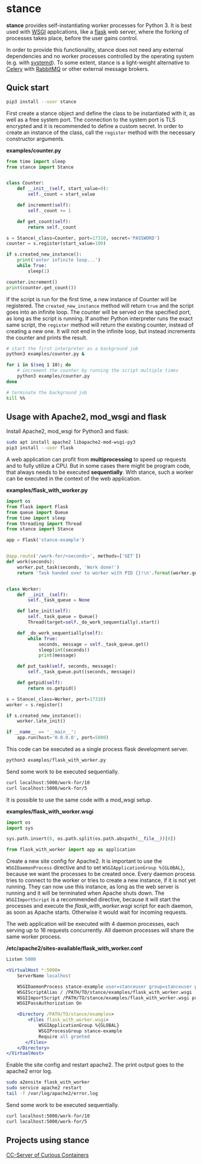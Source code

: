 # stance

**stance** provides self-instantiating worker processes for Python 3. It is best used with
[WSGI](https://www.python.org/dev/peps/pep-0333/) applications, like a [flask](http://flask.pocoo.org/) web server,
where the forking of processes takes place, before the user gains control.

In order to provide this functionality, stance does not need any external dependencies and no worker processes
controlled by the operating system (e.g. with [systemd](https://www.freedesktop.org/wiki/Software/systemd/)). To some
extent, stance is a light-weight alternative to [Celery](http://www.celeryproject.org/) with
[RabbitMQ](http://www.rabbitmq.com/) or other external message brokers.

## Quick start

```bash
pip3 install --user stance
```

First create a stance object and define the class to be instantiated with it, as well as a free system port.
The connection to the system port is TLS encrypted and it is recommended to define a custom secret. In order to create
an instance of the class, call the `register` method with the necessary constructor arguments.

**examples/counter.py**

```python
from time import sleep
from stance import Stance


class Counter:
    def __init__(self, start_value=0):
        self._count = start_value

    def increment(self):
        self._count += 1

    def get_count(self):
        return self._count

s = Stance(_class=Counter, port=17310, secret='PASSWORD')
counter = s.register(start_value=100)

if s.created_new_instance():
    print('enter infinite loop...')
    while True:    
        sleep(1)

counter.increment()
print(counter.get_count())
```

If the script is run for the first time, a new instance of Counter will be registered. The `created_new_instance` method
will return `true` and the script goes into an infinite loop. The counter will be served on the specified port, as long as
the script is running. If another Python interpreter runs the exact same script, the `register` method will return the
existing counter, instead of creating a new one. It will not end in the infinite loop, but instead increments the
counter and prints the result.

```bash
# start the first interpreter as a background job
python3 examples/counter.py &

for i in $(seq 1 10); do
    # increment the counter by running the script multiple times
    python3 examples/counter.py
done

# terminate the background job
kill %%
```

## Usage with Apache2, mod_wsgi and flask

Install Apache2, mod_wsgi for Python3 and flask:

```bash
sudo apt install apache2 libapache2-mod-wsgi-py3
pip3 install --user flask
```

A web application can profit from **multiprocessing** to speed up requests and to fully utilize a CPU. 
But in some cases there might be program code, that always needs to be executed **sequentially**.
With stance, such a worker can be executed in the context of the web application.

**examples/flask_with_worker.py**

```python
import os
from flask import Flask
from queue import Queue
from time import sleep
from threading import Thread
from stance import Stance

app = Flask('stance-example')


@app.route('/work-for/<seconds>', methods=['GET'])
def work(seconds):
    worker.put_task(seconds, 'Work done!')
    return 'Task handed over to worker with PID {}!\n'.format(worker.getpid())


class Worker:
    def __init__(self):
        self._task_queue = None

    def late_init(self):
        self._task_queue = Queue()
        Thread(target=self._do_work_sequentially).start()

    def _do_work_sequentially(self):
        while True:
            seconds, message = self._task_queue.get()
            sleep(int(seconds))
            print(message)

    def put_task(self, seconds, message):
        self._task_queue.put((seconds, message))

    def getpid(self):
        return os.getpid()

s = Stance(_class=Worker, port=17310)
worker = s.register()

if s.created_new_instance():
    worker.late_init()

if __name__ == '__main__':
    app.run(host='0.0.0.0', port=5000)
```

This code can be executed as a single process flask development server.

```bash
python3 examples/flask_with_worker.py
```

Send some work to be executed sequentially.

```bash
curl localhost:5000/work-for/10
curl localhost:5000/work-for/5
```

It is possible to use the same code with a mod_wsgi setup.

**examples/flask_with_worker.wsgi**

```python
import os
import sys

sys.path.insert(0, os.path.split(os.path.abspath(__file__))[0])

from flask_with_worker import app as application
```

Create a new site config for Apache2. It is important to use the `WSGIDaemonProcess` directive and to set
`WSGIApplicationGroup %{GLOBAL}`, because we want the processes to be created once. Every daemon process tries to
connect to the worker or tries to create a new instance, if it is not yet running. They can now use this instance, as
long as the web server is running and it will be terminated when Apache shuts down. The `WSGIImportScript` is a
recommended directive, because it will start the processes and execute the *flask_with_worker.wsgi* script for each
daemon, as soon as Apache starts. Otherwise it would wait for incoming requests.

The web application will be executed with 4 daemon processes, each serving up to 16 requests concurrently. All daemon
processes will share the same worker process.

**/etc/apache2/sites-available/flask_with_worker.conf**

```apache
Listen 5000

<VirtualHost *:5000>
    ServerName localhost

    WSGIDaemonProcess stance-example user=stanceuser group=stanceuser processes=4 threads=16
    WSGIScriptAlias / /PATH/TO/stance/examples/flask_with_worker.wsgi
    WSGIImportScript /PATH/TO/stance/examples/flask_with_worker.wsgi process-group=stance-example application-group=%{GLOBAL}
    WSGIPassAuthorization On

    <Directory /PATH/TO/stance/examples>
        <Files flask_with_worker.wsgi>
            WSGIApplicationGroup %{GLOBAL}
            WSGIProcessGroup stance-example
            Require all granted
       </Files>
    </Directory>
</VirtualHost>
```

Enable the site config and restart apache2. The print output goes to the apache2 error log.

```bash
sudo a2ensite flask_with_worker
sudo service apache2 restart
tail -f /var/log/apache2/error.log
```

Send some work to be executed sequentially.

```bash
curl localhost:5000/work-for/10
curl localhost:5000/work-for/5
```

## Projects using stance

[CC-Server of Curious Containers](https://github.com/curious-containers/cc-server)
